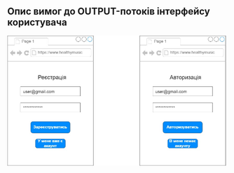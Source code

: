 ## Опис вимог до OUTPUT-потоків інтерфейсу користувача
![](https://github.com/oleksandrblazhko/ai202-prokopenko/blob/ai-202-prokopenko-with_laboratory_work_3/1.4-FuncNonFuncRequirements/1.4.4-NFRUserInterfaceOUTPUT/NFR1.1.jpg?raw=true)
